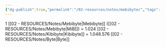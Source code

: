 ```yaml
---
{"dg-publish":true,"permalink":"/02-resources/notes/mebibyte/","tags":["mathe/binärzahlen"],"noteIcon":"","updated":"2025-09-05T10:12:30.000+02:00"}
---
```


1 [[02 - RESOURCES/Notes/Mebibyte\|Mebibyte]] ([[02 - RESOURCES/Notes/Mebibyte\|MiB]]) = 1.024 [[02 - RESOURCES/Notes/Kibibyte\|Kibibyte]] = 1.048.576 [[02 - RESOURCES/Notes/Byte\|Byte]]